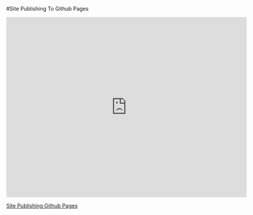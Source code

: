 #Site Publishing To Github Pages

<iframe width="640" height="480" src="https://www.youtube.com/embed/0h_GuoH449w?rel=0&modestbranding=1" frameborder="0" allowfullscreen></iframe><p><a href="https://www.youtube.com/watch?v=0h_GuoH449w">Site Publishing Github Pages</a></p>
